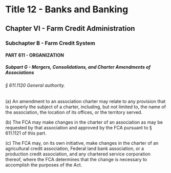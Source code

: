 
# Title 12 - Banks and Banking
## Chapter VI - Farm Credit Administration
### Subchapter B - Farm Credit System
#### PART 611 - ORGANIZATION
##### Subpart G - Mergers, Consolidations, and Charter Amendments of Associations
###### § 611.1120 General authority.

(a) An amendment to an association charter may relate to any provision that is properly the subject of a charter, including, but not limited to, the name of the association, the location of its offices, or the territory served.

(b) The FCA may make changes in the charter of an association as may be requested by that association and approved by the FCA pursuant to § 611.1121 of this part.

(c) The FCA may, on its own initiative, make changes in the charter of an agricultural credit association, Federal land bank association, or a production credit association, and any chartered service corporation thereof, where the FCA determines that the change is necessary to accomplish the purposes of the Act.
